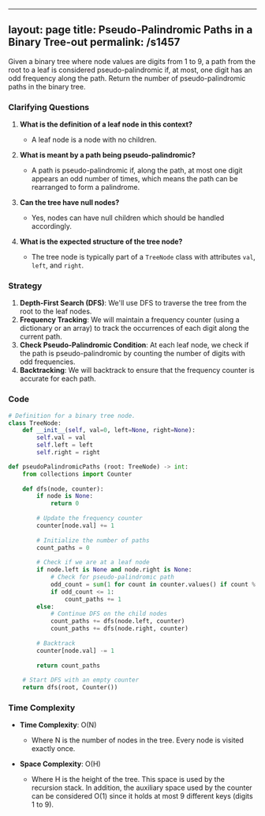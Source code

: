 
---
layout: page
title:  Pseudo-Palindromic Paths in a Binary Tree-out
permalink: /s1457
---

Given a binary tree where node values are digits from 1 to 9, a path from the root to a leaf is considered pseudo-palindromic if, at most, one digit has an odd frequency along the path. Return the number of pseudo-palindromic paths in the binary tree.

### Clarifying Questions

1. **What is the definition of a leaf node in this context?**
   - A leaf node is a node with no children.

2. **What is meant by a path being pseudo-palindromic?**
   - A path is pseudo-palindromic if, along the path, at most one digit appears an odd number of times, which means the path can be rearranged to form a palindrome.

3. **Can the tree have null nodes?**
   - Yes, nodes can have null children which should be handled accordingly.

4. **What is the expected structure of the tree node?**
   - The tree node is typically part of a `TreeNode` class with attributes `val`, `left`, and `right`.

### Strategy

1. **Depth-First Search (DFS)**: We'll use DFS to traverse the tree from the root to the leaf nodes.
2. **Frequency Tracking**: We will maintain a frequency counter (using a dictionary or an array) to track the occurrences of each digit along the current path.
3. **Check Pseudo-Palindromic Condition**: At each leaf node, we check if the path is pseudo-palindromic by counting the number of digits with odd frequencies.
4. **Backtracking**: We will backtrack to ensure that the frequency counter is accurate for each path.

### Code

```python
# Definition for a binary tree node.
class TreeNode:
    def __init__(self, val=0, left=None, right=None):
        self.val = val
        self.left = left
        self.right = right

def pseudoPalindromicPaths (root: TreeNode) -> int:
    from collections import Counter
    
    def dfs(node, counter):
        if node is None:
            return 0
        
        # Update the frequency counter
        counter[node.val] += 1
        
        # Initialize the number of paths
        count_paths = 0
        
        # Check if we are at a leaf node
        if node.left is None and node.right is None:
            # Check for pseudo-palindromic path
            odd_count = sum(1 for count in counter.values() if count % 2 == 1)
            if odd_count <= 1:
                count_paths += 1
        else:
            # Continue DFS on the child nodes
            count_paths += dfs(node.left, counter)
            count_paths += dfs(node.right, counter)
        
        # Backtrack
        counter[node.val] -= 1
        
        return count_paths
    
    # Start DFS with an empty counter
    return dfs(root, Counter())

```

### Time Complexity

- **Time Complexity**: O(N)
  - Where N is the number of nodes in the tree. Every node is visited exactly once.
  
- **Space Complexity**: O(H)
  - Where H is the height of the tree. This space is used by the recursion stack. In addition, the auxiliary space used by the counter can be considered O(1) since it holds at most 9 different keys (digits 1 to 9).
